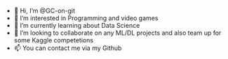 - 👋 Hi, I’m @GC-on-git
- 👀 I’m interested in Programming and video games
- 🌱 I’m currently learning about Data Science
- 💞️ I’m looking to collaborate on any ML/DL projects and also team up for some Kaggle competetions
- 📫 You can contact me via my Github 

<!---
GC-on-git/GC-on-git is a ✨ special ✨ repository because its `README.md` (this file) appears on your GitHub profile.
You can click the Preview link to take a look at your changes.
--->
